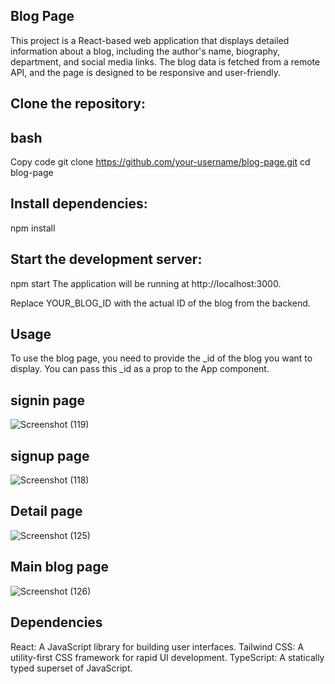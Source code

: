 ## Blog Page
This project is a React-based web application that displays detailed information about a blog, including the author's name, biography, department, and social media links. The blog data is fetched from a remote API, and the page is designed to be responsive and user-friendly.

## Clone the repository:

## bash
Copy code
git clone https://github.com/your-username/blog-page.git
cd blog-page

## Install dependencies:
npm install

## Start the development server:
npm start
The application will be running at http://localhost:3000.

<App _id="YOUR_BLOG_ID" />
Replace YOUR_BLOG_ID with the actual ID of the blog from the backend.

## Usage
To use the blog page, you need to provide the _id of the blog you want to display. You can pass this _id as a prop to the App component.

## signin page
![Screenshot (119)](https://github.com/user-attachments/assets/ec4c06fa-482e-461d-a54d-f3df8b79433a)
## signup page 
![Screenshot (118)](https://github.com/user-attachments/assets/6ec91718-e869-4010-9545-7f565a3b9d91)
## Detail page 
![Screenshot (125)](https://github.com/user-attachments/assets/ce4aa3e8-9abf-4af4-8aae-aa2d42f1a149)
## Main blog page
![Screenshot (126)](https://github.com/user-attachments/assets/dcaa2e75-8563-4578-9795-4858db1a5f69)


## Dependencies
React: A JavaScript library for building user interfaces.
Tailwind CSS: A utility-first CSS framework for rapid UI development.
TypeScript: A statically typed superset of JavaScript.
